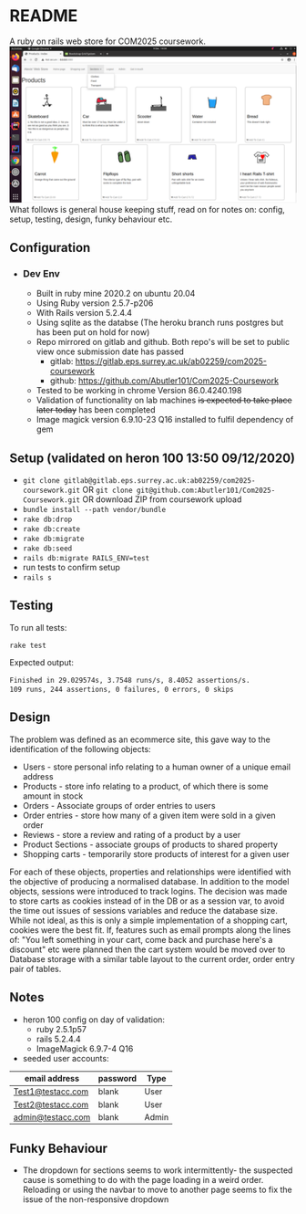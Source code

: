 # README
A ruby on rails web store for COM2025 coursework.
![alt text](CWhomepage.png "Screenshot of the homepage")  
What follows is general house keeping stuff, read on for notes on: config, setup, testing, design, funky behaviour etc.

## Configuration
  * ### Dev Env
    * Built in ruby mine 2020.2 on ubuntu 20.04
    * Using Ruby version 2.5.7-p206
    * With Rails version 5.2.4.4
    * Using sqlite as the databse (The heroku branch runs postgres but has been put on hold for now)
    * Repo mirrored on gitlab and github. Both repo's will be set to public view once submission date has passed
       * gitlab: https://gitlab.eps.surrey.ac.uk/ab02259/com2025-coursework
       * github: https://github.com/Abutler101/Com2025-Coursework
    * Tested to be working in chrome Version 86.0.4240.198
    * Validation of functionality on lab machines ~~is expected to take place later today~~
    has been completed
    * Image magick version 6.9.10-23 Q16 installed to fulfil dependency of gem 

## Setup (validated on heron 100 13:50 09/12/2020)
   * `git clone gitlab@gitlab.eps.surrey.ac.uk:ab02259/com2025-coursework.git` OR `git clone git@github.com:Abutler101/Com2025-Coursework.git` OR download ZIP from coursework upload    
   * `bundle install --path vendor/bundle`
   * `rake db:drop`
   * `rake db:create`
   * `rake db:migrate`
   * `rake db:seed`
   * `rails db:migrate RAILS_ENV=test`
   * run tests to confirm setup 
   * `rails s`

## Testing
To run all tests:

    rake test  

Expected output:
    
    Finished in 29.029574s, 3.7548 runs/s, 8.4052 assertions/s.
    109 runs, 244 assertions, 0 failures, 0 errors, 0 skips

## Design
  The problem was defined as an ecommerce site, this gave way to the identification of the following objects:
  * Users - store personal info relating to a human owner of a unique email address
  * Products - store info relating to a product, of which there is some amount in stock
  * Orders - Associate groups of order entries to users
  * Order entries - store how many of a given item were sold in a given order
  * Reviews - store a review and rating of a product by a user
  * Product Sections - associate groups of products to shared property
  * Shopping carts - temporarily store products of interest for a given user
  
  For each of these objects, properties and relationships were identified with the objective of producing a normalised database.
  In addition to the model objects, sessions were introduced to track logins. The decision was made to store carts as cookies 
  instead of in the DB or as a session var, to avoid the time out issues of sessions variables and reduce the database size.
  While not ideal, as this is only a simple implementation of a shopping cart, cookies were the best fit. If, features such
  as email prompts along the lines of: "You left something in your cart, come back and purchase here's a discount" etc were
  planned then the cart system would be moved over to Database storage with a similar table layout to the current order, order entry
  pair of tables.

## Notes
  * heron 100 config on day of validation: 
    * ruby 2.5.1p57
    * rails 5.2.4.4
    * ImageMagick 6.9.7-4 Q16
  * seeded user accounts:  
  
| email address     | password | Type  |
|-------------------|----------|-------|
| Test1@testacc.com | blank    | User  |
| Test2@testacc.com | blank    | User  |
| admin@testacc.com | blank    | Admin |

## Funky Behaviour
  * The dropdown for sections seems to work intermittently- 
  the suspected cause is something to do with the page loading
  in a weird order. Reloading or using the navbar to move to another
  page seems to fix the issue of the non-responsive dropdown